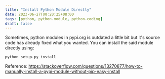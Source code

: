 ```yaml
---
title: "Install Python Module Directly"
date: 2023-06-27T00:20:25+08:00
tags: [python, python-module, python-coding]
draft: false
---
```


Sometimes, python modules in pypi.org is outdated a little bit but it's source code has already fixed what you wanted.
You can install the said module directly using:
```
python setup.py install
```

Reference: https://stackoverflow.com/questions/13270877/how-to-manually-install-a-pypi-module-without-pip-easy-install
